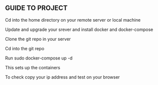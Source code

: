## GUIDE TO PROJECT

Cd into the home directory on your remote server or local machine

Update and upgrade your srever and install docker and docker-compose

Clone the git repo in your server

Cd into the git repo 

Run sudo docker-compose up -d

This sets up the containers 

To check copy your ip address and test on your browser
